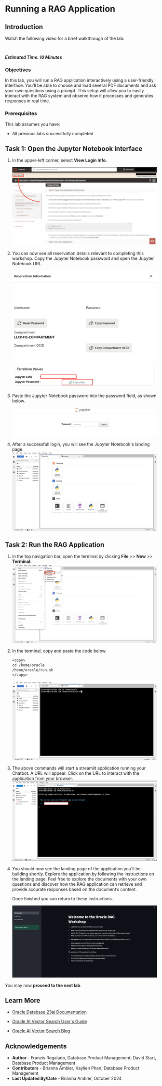 # Running a RAG Application

## Introduction 

Watch the following video for a brief walkthrough of the lab:

 [](videohub:1_ldgknjmv)
</br>

**_Estimated Time: 10 Minutes_**

### **Objectives**

In this lab, you will run a RAG application interactively using a user-friendly interface. You’ll be able to choose and load several PDF documents and ask your own questions using a prompt. This setup will allow you to easily interact with the RAG system and observe how it processes and generates responses in real time.

### **Prerequisites**
This lab assumes you have:
- All previous labs successfully completed

## Task 1: Open the Jupyter Notebook Interface

1. In the upper-left corner, select **View Login Info**. 

   ![View login info.](images/lab1-1-view-login-info.png)

2. You can now see all reservation details relevant to completing this workshop. Copy the Jupyter Notebook password and open the Jupyter Notebook URL.

   ![Copy the Jupyter Notebook pasword.](images/lab1-2-jupyter-notebook-info.png)

3. Paste the Jupyter Notebook password into the password field, as shown below.

   ![Enter the password.](images/lab1-3-jupyter-login.png)

4. After a successfull login, you will see the Jupyter Notebook's landing page. 
   ![The Jupyter Notebook landing page.](images/lab1-4-landing-page.png)

## Task 2: Run the RAG Application

1. In the top navigation bar, open the terminal by clicking **File** >> **New** >> **Terminal**.
   ![Open the terminal.](images/lab1-5-open-terminal.png)

2. In the terminal, copy and paste the code below.
      ````
      <copy>
      cd /home/oracle
      /home/oracle/run.sh
      </copy>
      ````
      ![Run the code snippet in the terminal.](images/lab1-6-terminal-commands.png)

3. The above commands will start a streamlit application running your Chatbot. A URL will appear. Click on the URL to interact with the application from your browser. 
   ![Launch the app in your browser.](images/lab1-7-app-urls.png)

4. You should now see the landing page of the application you'll be building shortly. Explore the application by following the instructions on the landing page. Feel free to explore the documents with your own questions and discover how the RAG application can retrieve and provide accurate responses based on the document’s content.

   Once finished you can return to these instructions.

   ![View the application landing page.](images/lab1-8-app-landing-page.png)

You may now **proceed to the next lab**.

## Learn More

- [Oracle Database 23ai Documentation](https://docs.oracle.com/en/database/oracle/oracle-database/index.html)

- [Oracle AI Vector Search User's Guide](https://docs.oracle.com/en/database/oracle/oracle-database/23/vecse/whats-new-oracle-ai-vector-search.html)

- [Oracle AI Vector Search Blog](https://blogs.oracle.com/database/post/oracle-announces-general-availability-of-ai-vector-search-in-oracle-database-23ai)


## Acknowledgements
* **Author** - Francis Regalado, Database Product Management; David Start, Database Product Management
* **Contributors** - Brianna Ambler, Kaylien Phan, Database Product Management
* **Last Updated By/Date** - Brianna Ambler, October 2024
